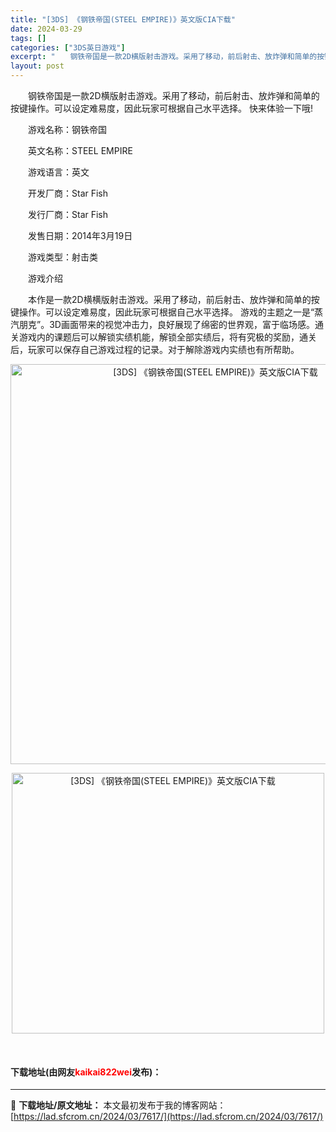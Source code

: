 ```yaml
---
title: "[3DS] 《钢铁帝国(STEEL EMPIRE)》英文版CIA下载"
date: 2024-03-29
tags: []
categories: ["3DS英日游戏"]
excerpt: "　　钢铁帝国是一款2D横版射击游戏。采用了移动，前后射击、放炸弹和简单的按键操作。可以设定难易度，因此玩家可根据自己水平选择。 快来体验一下哦! 　　游戏名称：钢铁帝国 　　英文名称：STEEL EMPIRE 　　游戏语言：英文 　　开发厂商：Star Fish 　　发行厂商：Star Fish 　&hellip;"
layout: post
---
```


 <p>　　钢铁帝国是一款2D横版射击游戏。采用了移动，前后射击、放炸弹和简单的按键操作。可以设定难易度，因此玩家可根据自己水平选择。 快来体验一下哦!</p> <p>　　游戏名称：钢铁帝国</p> <p>　　英文名称：STEEL EMPIRE</p> <p>　　游戏语言：英文</p> <p>　　开发厂商：Star Fish</p> <p>　　发行厂商：Star Fish</p> <p>　　发售日期：2014年3月19日</p> <p>　　游戏类型：射击类</p> <p>　　游戏介绍</p> <p>　　本作是一款2D横横版射击游戏。采用了移动，前后射击、放炸弹和简单的按键操作。可以设定难易度，因此玩家可根据自己水平选择。 游戏的主题之一是&ldquo;蒸汽朋克&rdquo;。3D画面带来的视觉冲击力，良好展现了绵密的世界观，富于临场感。通关游戏内的课题后可以解锁实绩机能，解锁全部实绩后，将有究极的奖励，通关后，玩家可以保存自己游戏过程的记录。对于解除游戏内实绩也有所帮助。</p> <p align="center"><img align="" border="0" src="https://lad.sfcrom.cn/wp-content/uploads/2024/03/20240329_660611f8664fc.webp" width="640" alt="[3DS] 《钢铁帝国(STEEL EMPIRE)》英文版CIA下载" /></p> <p align="center"><img src="https://lad.sfcrom.cn/wp-content/uploads/2024/03/20240329_660611f8c3566.webp" style="width: 500px; height: 417px;" alt="[3DS] 《钢铁帝国(STEEL EMPIRE)》英文版CIA下载" /></p> <p align="center">&nbsp;</p> <p><h4>下载地址(由网友<font color="red">kaikai822wei</font>发布)：</h4></p> 

---
📖 **下载地址/原文地址：** 本文最初发布于我的博客网站：[https://lad.sfcrom.cn/2024/03/7617/](https://lad.sfcrom.cn/2024/03/7617/)
